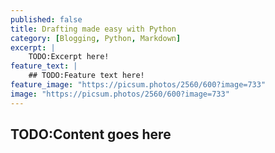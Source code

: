 ```yaml
---
published: false
title: Drafting made easy with Python
category: [Blogging, Python, Markdown]
excerpt: |
    TODO:Excerpt here!
feature_text: |
    ## TODO:Feature text here!
feature_image: "https://picsum.photos/2560/600?image=733"
image: "https://picsum.photos/2560/600?image=733"
---
```


TODO:Content goes here
----
